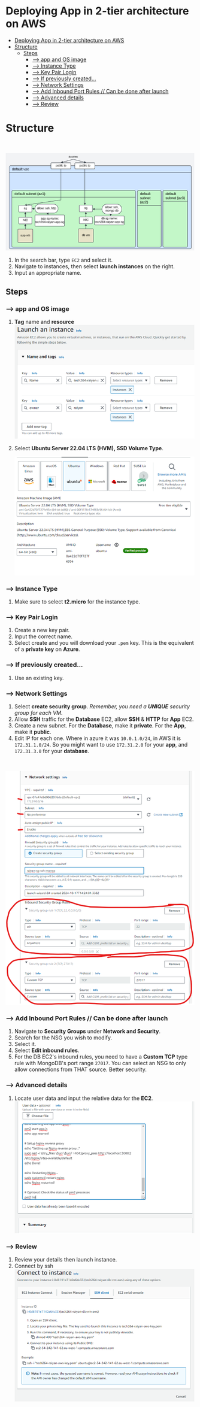 # Deploying App in 2-tier architecture on AWS
- [Deploying App in 2-tier architecture on AWS](#deploying-app-in-2-tier-architecture-on-aws)
- [Structure](#structure)
  - [Steps](#steps)
    - [--\> app and OS image](#---app-and-os-image)
    - [--\> Instance Type](#---instance-type)
    - [--\> Key Pair Login](#---key-pair-login)
    - [--\> If previously created...](#---if-previously-created)
    - [--\> Network Settings](#---network-settings)
    - [--\> Add Inbound Port Rules // Can be done after launch](#---add-inbound-port-rules--can-be-done-after-launch)
    - [--\> Advanced details](#---advanced-details)
    - [--\> Review](#---review)

# Structure
<br>

![diagram](/images/2_tier_aws.png)
<br>
 
1. In the search bar, type `EC2` and select it.
2. Navigate to instances, then select **launch instances** on the right.
3. Input an appropriate name.
 
## Steps
### --> app and OS image

1. **Tag** name and **resource**
   <br>
    ![diagram](/images/aws-step-1.png)
    <br>
2. Select **Ubuntu Server 22.04 LTS (HVM), SSD Volume Type**.
   <br>

    ![diagram](/images/aws-step-2.png)

 
### --> Instance Type
1. Make sure to select **t2.micro** for the instance type.
 
### --> Key Pair Login
1. Create a new key pair.
2. Input the correct name.
3. Select create and you will download your `.pem` key. This is the equivalent of a **private key** on **Azure**.
### --> If previously created...
1. Use an existing key.
 
### --> Network Settings
1. Select **create security group**. *Remember, you need a **UNIQUE** security group for each VM.*
2. Allow **SSH** traffic for the **Database** EC2, allow **SSH** & **HTTP** for **App** EC2.
3. Create a new subnet. For the **Database**, make it **private**. For the **App**, make it **public**.
4. Edit IP for each one. Where in azure it was `10.0.1.0/24`, in AWS it is `172.31.1.0/24`. So you might want to use `172.31.2.0` for your **app**, and `172.31.3.0` for your **database**.
<br>

![diagram](/images/aws-step-3.png)
<br>
### --> Add Inbound Port Rules // Can be done after launch
1. Navigate to **Security Groups** under **Network and Security**.
2. Search for the NSG you wish to modify.
3. Select it.
4. Select **Edit inbound rules**.
5. For the DB EC2's inbound rules, you need to have a **Custom TCP** type rule with MongoDB's port range `27017`. You can select an NSG to only allow connections from THAT source. Better security.
 
### --> Advanced details
1. Locate user data and input the relative data for the **EC2**.
   <br>
   ![diagram](/images/aws-step-4.png)
    <br>
### --> Review
1. Review your details then launch instance.
2. Connect by ssh
    <br>
   ![diagram](/images/aws-step-5.png)